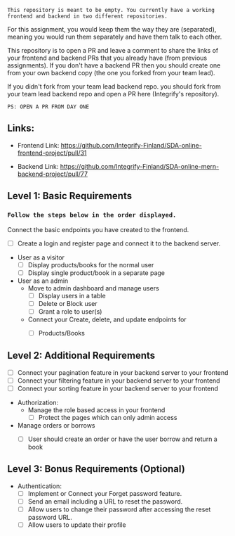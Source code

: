 `This repository is meant to be empty. You currently have a working frontend and backend in two different repositories.`

For this assignment, you would keep them the way they are (separated), meaning you would run them separately and have them talk to each other.

This repository is to open a PR and leave a comment to share the links of your frontend and backend PRs that you already have (from previous assignments).
If you don't have a backend PR then you should create one from your own backend copy (the one you forked from your team lead).

If you didn't fork from your team lead backend repo. you should fork from your team lead backend repo and open a PR here (Integrify's repository).

`PS: OPEN A PR FROM DAY ONE`

## Links:
- Frontend Link: 
https://github.com/Integrify-Finland/SDA-online-frontend-project/pull/31

- Backend Link: 
https://github.com/Integrify-Finland/SDA-online-mern-backend-project/pull/77


## Level 1: Basic Requirements
### `Follow the steps below in the order displayed.`
Connect the basic endpoints you have created to the frontend. 
- [ ] Create a login and register page and connect it to the backend server.
- User as a visitor
  - [ ]  Display products/books for the normal user
  - [ ] Display single product/book in a separate page
- User as an admin
  - Move to admin dashboard and manage users
    - [ ] Display users in a table
    - [ ] Delete or Block user
    - [ ] Grant a role to user(s)
  - Connect your Create, delete, and update endpoints for
    - [ ] Products/Books


## Level 2: Additional Requirements
- [ ] Connect your pagination feature in your backend server to your frontend
- [ ] Connect your filtering feature in your backend server to your frontend
- [ ] Connect your sorting feature in your backend server to your frontend
- Authorization:
  - Manage the role based access in your frontend
    - [ ] Protect the pages which can only admin access
- Manage orders or borrows
  - [ ] User should create an order or have the user borrow and return a book


## Level 3: Bonus Requirements (Optional)
- Authentication:
  - [ ] Implement or Connect your Forget password feature.
  - [ ] Send an email including a URL to reset the password.
  - [ ] Allow users to change their password after accessing the reset password URL.
  - [ ] Allow users to update their profile

